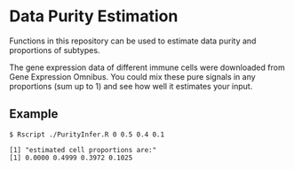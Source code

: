 # Data Purity Estimation

Functions in this repository can be used to estimate data purity and proportions of subtypes.

The gene expression data of different immune cells were downloaded from Gene Expression Omnibus. You could mix these pure signals in any proportions (sum up to 1) and see how well it estimates your input.

## Example
```
$ Rscript ./PurityInfer.R 0 0.5 0.4 0.1

[1] "estimated cell proportions are:"
[1] 0.0000 0.4999 0.3972 0.1025
```
